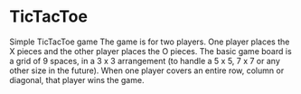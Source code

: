 # TicTacToe
Simple TicTacToe game
The game is for two players. One player places the X pieces and the other player places the O pieces. The basic game board is a grid of 9 spaces, in a 3 x 3 arrangement (to handle a 5 x 5, 7 x 7 or any other size in the future). When one player covers an entire row, column or diagonal, that player wins the game.

